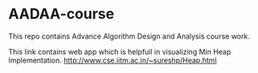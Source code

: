 # AADAA-course
This repo contains Advance Algorithm Design and Analysis course work.

This link contains web app which is helpfull in visualizing Min Heap Implementation.
http://www.cse.iitm.ac.in/~sureshp/Heap.html
